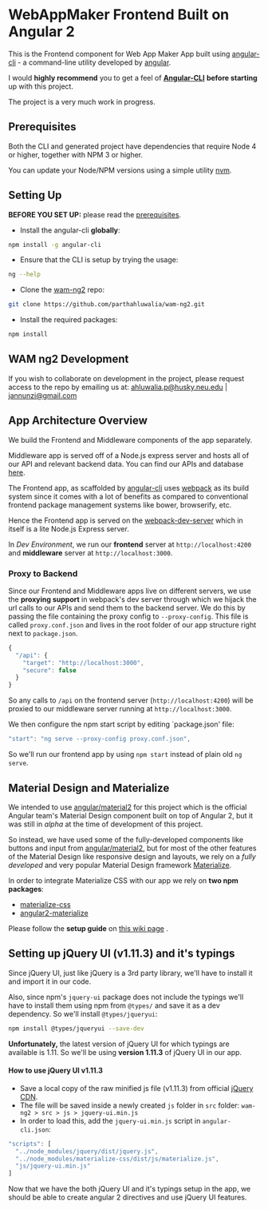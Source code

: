 # WebAppMaker Frontend Built on Angular 2

This is the Frontend component for Web App Maker App built using [angular-cli](https://github.com/angular/angular-cli) - a command-line utility developed by [angular](https://github.com/angular).

I would **highly recommend** you to get a feel of **[Angular-CLI](https://github.com/angular/angular-cli)** **before starting** up with this project.

The project is a very much work in progress.

## Prerequisites

Both the CLI and generated project have dependencies that require Node 4 or higher, together with NPM 3 or higher.

You can update your Node/NPM versions using a simple utility [nvm](https://github.com/creationix/nvm).

## Setting Up

**BEFORE YOU SET UP:** please read the [prerequisites](#prerequisites).

* Install the angular-cli **globally**:
```bash
npm install -g angular-cli
```

* Ensure that the CLI is setup by trying the usage:
```bash
ng --help
```

* Clone the [wam-ng2](https://github.com/parthahluwalia/wam-ng2) repo:
```bash
git clone https://github.com/parthahluwalia/wam-ng2.git
```

* Install the required packages:
```bash
npm install
```

## WAM ng2 Development

If you wish to collaborate on development in the project, please request access to the repo by emailing us at:
ahluwalia.p@husky.neu.edu | jannunzi@gmail.com

## App Architecture Overview

We build the Frontend and Middleware components of the app separately. 

Middleware app is served off of a Node.js express server and hosts all of our API and relevant backend data. You can find our APIs and database [here](https://github.com/jannunzi/WebAppMaker).

The Frontend app, as scaffolded by [angular-cli](https://github.com/angular/angular-cli) uses [webpack](https://webpack.github.io/docs/) as its build system since it comes with a lot of benefits as compared to conventional frontend package management systems like bower, browserify, etc. 

Hence the Frontend app is served on the [webpack-dev-server](https://webpack.github.io/docs/webpack-dev-server.html) which in itself is a lite Node.js Express server.

In _Dev Environment_, we run our **frontend** server at `http://localhost:4200` and **middleware** server at `http://localhost:3000`.

### Proxy to Backend

Since our Frontend and Middleware apps live on different servers, we use the **proxying support** in webpack's dev server through which we hijack the url calls to our APIs and send them to the backend server.
We do this by passing the file containing the proxy config to `--proxy-config`. This file is called `proxy.conf.json` and lives in the root folder of our app structure right next to `package.json`. 

```javascript
{
  "/api": {
    "target": "http://localhost:3000",
    "secure": false
  }
}
```

So any calls to `/api` on the frontend server (`http://localhost:4200`) will be proxied to our middleware server running at `http://localhost:3000`. 

We then configure the npm start script by editing `package.json' file:
```javascript
"start": "ng serve --proxy-config proxy.conf.json",
```

So we'll run our frontend app by using `npm start` instead of plain old `ng serve`.

## Material Design and Materialize

We intended to use [angular/material2](https://github.com/angular/material2) for this project which is the official Angular team's Material Design component built on top of Angular 2, but it was still in *alpha* at the time of development of this project. 

So instead, we have used some of the fully-developed components like buttons and input from [angular/material2](https://github.com/angular/material2), but for most of the other features of the Material Design like responsive design and layouts, we rely on a *fully developed* and very popular Material Design framework [Materialize](http://materializecss.com/).   

In order to integrate Materialize CSS with our app we rely on **two npm packages**:
* [materialize-css](https://www.npmjs.com/package/materialize-css)
* [angular2-materialize](https://www.npmjs.com/package/angular2-materialize)

Please follow the **setup guide** on [this wiki page](https://github.com/jannunzi/wam-ng2/wiki/Setting-up-Materialize-CSS) .

## Setting up jQuery UI (v1.11.3) and it's typings

Since jQuery UI, just like jQuery is a 3rd party library, we'll have to install it and import it in our code. 

Also, since npm's `jquery-ui` package does not include the typings we'll have to install them using npm from `@types/` and save it as a dev dependency. So we'll install `@types/jqueryui`:

```bash
npm install @types/jqueryui --save-dev
```

**Unfortunately,** the latest version of jQuery UI for which typings are available is 1.11. So we'll be using **version 1.11.3** of jQuery UI in our app.

#### How to use jQuery UI v1.11.3

* Save a local copy of the raw minified js file (v1.11.3) from official [jQuery CDN](http://code.jquery.com/ui/1.11.3/jquery-ui.min.js).
* The file will be saved inside a newly created `js` folder in `src` folder: `wam-ng2 > src > js > jquery-ui.min.js`
* In order to load this, add the `jquery-ui.min.js` script in `angular-cli.json`:
```javascript
"scripts": [
  "../node_modules/jquery/dist/jquery.js",
  "../node_modules/materialize-css/dist/js/materialize.js",
  "js/jquery-ui.min.js"
]
```

Now that we have the both jQuery UI and it's typings setup in the app, we should be able to create angular 2 directives and use jQuery UI features.
